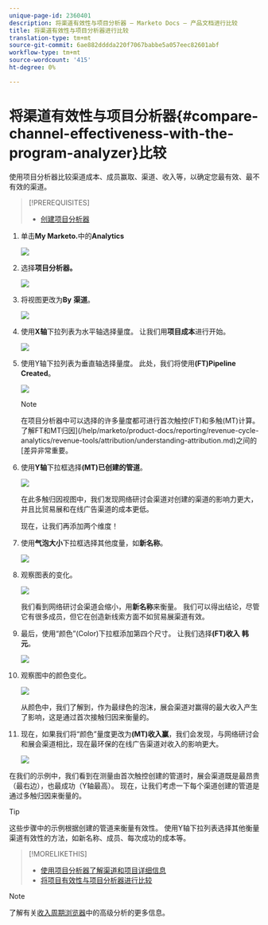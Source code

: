 ```yaml
---
unique-page-id: 2360401
description: 将渠道有效性与项目分析器 — Marketo Docs — 产品文档进行比较
title: 将渠道有效性与项目分析器进行比较
translation-type: tm+mt
source-git-commit: 6ae882dddda220f7067babbe5a057eec82601abf
workflow-type: tm+mt
source-wordcount: '415'
ht-degree: 0%

---
```



# 将渠道有效性与项目分析器{#compare-channel-effectiveness-with-the-program-analyzer}比较

使用项目分析器比较渠道成本、成员赢取、渠道、收入等，以确定您最有效、最不有效的渠道。

>[!PREREQUISITES]
>
>* [创建项目分析器](create-a-program-analyzer.md)


1. 单击&#x200B;**My Marketo.**&#x200B;中的&#x200B;**Analytics**

   ![](assets/image2014-9-17-18-3a36-3a13.png)

1. 选择&#x200B;**项目分析器。**

   ![](assets/image2014-9-17-18-3a36-3a40.png)

1. 将视图更改为&#x200B;**By** **渠道**。

   ![](assets/image2014-9-17-18-3a36-3a59.png)

1. 使用&#x200B;**X轴**&#x200B;下拉列表为水平轴选择量度。 让我们用&#x200B;**项目成本**&#x200B;进行开始。

   ![](assets/image2014-9-17-18-3a37-3a7.png)

1. 使用Y轴下拉列表为垂直轴选择量度。 此处，我们将使用&#x200B;**(FT)Pipeline Created**。

   ![](assets/image2014-9-17-18-3a37-3a50.png)

   >[!NOTE]
   >
   >在项目分析器中可以选择的许多量度都可进行首次触控(FT)和多触(MT)计算。 了解FT和MT归因](/help/marketo/product-docs/reporting/revenue-cycle-analytics/revenue-tools/attribution/understanding-attribution.md)之间的[差异非常重要。

1. 使用&#x200B;**Y轴**&#x200B;下拉框选择&#x200B;**(MT)已创建的管道**。

   ![](assets/image2014-9-17-18-3a39-3a5.png)

   在此多触归因视图中，我们发现网络研讨会渠道对创建的渠道的影响力更大，并且比贸易展和在线广告渠道的成本更低。

   现在，让我们再添加两个维度！

1. 使用&#x200B;**气泡大小**&#x200B;下拉框选择其他度量，如&#x200B;**新名称**。

   ![](assets/image2014-9-17-18-3a39-3a36.png)

1. 观察图表的变化。

   ![](assets/image2014-9-17-18-3a39-3a55.png)

   我们看到网络研讨会渠道会缩小，用&#x200B;**新名称**&#x200B;来衡量。 我们可以得出结论，尽管它有很多成员，但它在创造新线索方面不如贸易展渠道有效。

1. 最后，使用“颜色”(Color)下拉框添加第四个尺寸。 让我们选择&#x200B;**(FT)收入** **韩元**。

   ![](assets/image2014-9-17-18-3a41-3a7.png)

1. 观察图中的颜色变化。

   ![](assets/image2014-9-17-18-3a41-3a19.png)

   从颜色中，我们了解到，作为最绿色的泡沫，展会渠道对赢得的最大收入产生了影响，这是通过首次接触归因来衡量的。

1. 现在，如果我们将“颜色”量度更改为&#x200B;**(MT)收入赢**，我们会发现，与网络研讨会和展会渠道相比，现在最环保的在线广告渠道对收入的影响更大。

   ![](assets/image2014-9-17-18-3a41-3a40.png)

在我们的示例中，我们看到在测量由首次触控创建的管道时，展会渠道既是最昂贵（最右边），也最成功（Y轴最高）。 现在，让我们考虑一下每个渠道创建的管道是通过多触归因来衡量的。

>[!TIP]
>
>这些步骤中的示例根据创建的管道来衡量有效性。 使用Y轴下拉列表选择其他衡量渠道有效性的方法，如新名称、成员、每次成功的成本等。

>[!MORELIKETHIS]
>
>* [使用项目分析器了解渠道和项目详细信息](explore-program-and-channel-details-with-the-program-analyzer.md)
>* [将项目有效性与项目分析器进行比较](compare-program-effectiveness-with-the-program-analyzer.md)

>



>[!NOTE]
>
>了解有关[收入周期浏览器](https://docs.marketo.com/display/docs/revenue+cycle+analytics)中的高级分析的更多信息。
